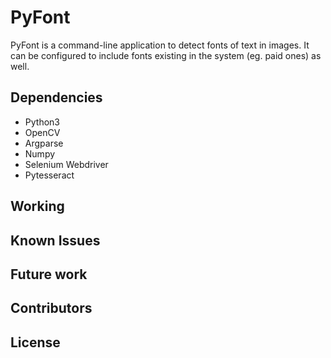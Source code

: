 # PyFont

PyFont is a command-line application to detect fonts of text in images. It can be configured to include fonts existing in the system (eg. paid ones) as well.

## Dependencies

- Python3
- OpenCV
- Argparse
- Numpy
- Selenium Webdriver
- Pytesseract

## Working

## Known Issues

## Future work

## Contributors

## License

